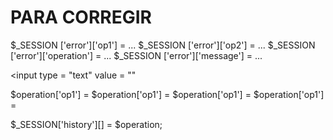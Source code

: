 # PARA CORREGIR

$_SESSION ['error']['op1'] = ...
$\_SESSION ['error']['op2'] = ...
$_SESSION ['error']['operation'] = ...
$\_SESSION ['error']['message'] = ...

<input type = "text" value = "<?php echo isset($_SESSION ['op1'] ? $_SESSION['op1'] : '') ?>"

$operation['op1'] =
$operation['op1'] =
$operation['op1'] =
$operation['op1'] =

$_SESSION['history'][] = $operation;

